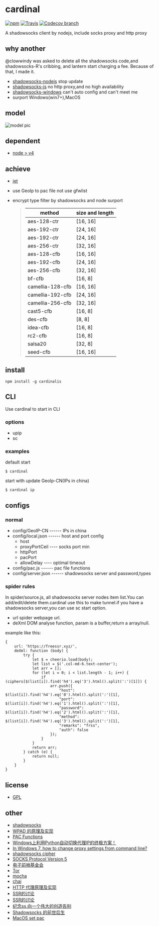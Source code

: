 # cardinal
[![npm](https://img.shields.io/npm/v/cardinalis.svg?style=flat-square)](https://www.npmjs.com/package/cardinalis)
[![Travis](https://img.shields.io/travis/shangxinbo/cardinal.svg?style=flat-square)](https://travis-ci.org/shangxinbo/cardinal)
[![Codecov branch](https://img.shields.io/codecov/c/github/shangxinbo/cardinal/master.svg?style=flat-square)](https://codecov.io/gh/shangxinbo/cardinal/branch/3.0)

A shadowsocks client by nodejs, include socks proxy and http proxy

## why another 
@clowwindy was asked to delete all the shadowsocks code,and shadowsocks-R's cribbing, and lantern start charging a fee. Because of that, I made it. 
* [shadowsocks-nodejs](https://github.com/shadowsocks/shadowsocks-nodejs) stop update
* [shadowsocks-js](https://github.com/oyyd/shadowsocks-js) no http proxy,and no high availability
* [shadowsocks-windows](https://github.com/shadowsocks/shadowsocks-windows) can't auto config and can't meet me
* surport Windows(win7+),MacOS

## model
![model pic](https://raw.githubusercontent.com/shangxinbo/cardinal/master/model.png)

## dependent
* [node > v4](https://nodejs.org/en/)

## achieve
* [jet](https://github.com/m31271n/jet)

* use GeoIp to pac file not use gfwlist

* encrypt type filter by shadowsocks and node surport 

    >|method | size and length|
    >|-------|----------------|
    >|aes-128-ctr | [16, 16]  |
    >|aes-192-ctr | [24, 16]  |
    >|aes-192-ctr | [24, 16]  |
    >|aes-256-ctr | [32, 16]  |
    >|aes-128-cfb | [16, 16]  |
    >|aes-192-cfb | [24, 16]  |
    >|aes-256-cfb | [32, 16]  |
    >|bf-cfb      | [16, 8]   |
    >|camellia-128-cfb | [16, 16]|
    >|camellia-192-cfb | [24, 16]|
    >|camellia-256-cfb | [32, 16]|
    >|cast5-cfb   | [16, 8]   |
    >|des-cfb     | [8, 8]    |
    >|idea-cfb    | [16, 8]   |
    >|rc2-cfb     | [16, 8]   |
    >|salsa20     | [32, 8]   |
    >|seed-cfb    | [16, 16]  |
    

## install  
```
npm install -g cardinalis
```
## CLI
Use cardinal to start in CLI
### options
* upip
* sc

### examples
default start
```
$ cardinal
``` 
start with update GeoIp-CN(IPs in china)
``` 
$ cardinal ip
```

## configs
### normal
* config/GeoIP-CN    ------   IPs in china 
* config/local.json  ------   host and port config
  * host
  * proxyPortCeil  ----   socks port min
  * httpPort
  * pacPort
  * allowDelay     ----   optimal timeout
* config/pac.js      ------   pac file functions
* config/server.json ------   shadowsocks server and password,types

### spider rules
In spider/source.js, all shadowsocks server nodes item list.You can add/edit/delete them.cardinal use this to make tunnel.if you have a shadowsocks server,you can use sc start option.
* url spider webpage url.
* deXml DOM analyse function, param is a buffer,return a array/null.

example like this:
```
{
    url: 'https://freessr.xyz/',
    deXml: function (body) {
        try {
            let $ = cheerio.load(body);
            let list = $('.col-md-6.text-center');
            let arr = [];
            for (let i = 0; i < list.length - 1; i++) {
                if (ciphers[$(list[i]).find('h4').eq('3').html().split(':')[1]]) {
                    arr.push({
                        "host": $(list[i]).find('h4').eq('0').html().split(':')[1],
                        "port": $(list[i]).find('h4').eq('1').html().split(':')[1],
                        "password": $(list[i]).find('h4').eq('2').html().split(':')[1],
                        "method": $(list[i]).find('h4').eq('3').html().split(':')[1],
                        "remarks": "frss",
                        "auth": false
                    });
                }
            }
            return arr;
        } catch (e) {
            return null;
        }
    }
}
```

## license
* [GPL](LICENSE)

## other
* [shadowsocks](https://github.com/shadowsocks)
* [WPAD 的原理及实现](https://www.ibm.com/developerworks/cn/linux/1309_quwei_wpad/)
* [PAC Functions](http://findproxyforurl.com/pac-functions/)
* [Windows上利用Python自动切换代理IP的终极方案！](https://segmentfault.com/a/1190000004315166)
* [In Windows 7, how to change proxy settings from command line?](https://superuser.com/questions/419696/in-windows-7-how-to-change-proxy-settings-from-command-line)
* [shadowsocks cipher](http://shadowsocks.org/en/spec/cipher.html)
* [SOCKS Protocol Version 5](https://www.ietf.org/rfc/rfc1928.txt)
* [电子前哨基金会](https://www.eff.org/)
* [Tor](https://www.torproject.org/index.html)
* [mocha](https://github.com/mochajs/mocha)
* [chai](https://github.com/chaijs/chai)
* [HTTP 代理原理及实现](https://imququ.com/post/web-proxy.html)
* [SSR的讨论](https://github.com/shadowsocks/shadowsocks-windows/issues/293)
* [SSR的讨论](https://github.com/breakwa11/shadowsocks-rss/issues/28)
* [纪念ss,向一个伟大的创造告别](https://www.starduster.me/2015/08/21/say-goodbye-to-ss/)
* [Shadowsocks 的前世后生](http://chinadigitaltimes.net/chinese/2016/08/gfw-blog%EF%BD%9Cshadowsocks-%E7%9A%84%E5%89%8D%E4%B8%96%E5%90%8E%E7%94%9F/)
* [MacOS set pac](https://support.apple.com/kb/PH18553?locale=zh_CN)
